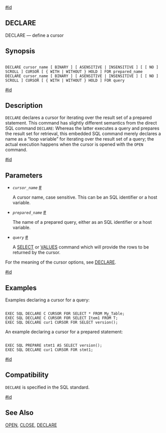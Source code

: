 [#id](#ECPG-SQL-DECLARE)

## DECLARE

DECLARE — define a cursor

## Synopsis

```

DECLARE cursor_name [ BINARY ] [ ASENSITIVE | INSENSITIVE ] [ [ NO ] SCROLL ] CURSOR [ { WITH | WITHOUT } HOLD ] FOR prepared_name
DECLARE cursor_name [ BINARY ] [ ASENSITIVE | INSENSITIVE ] [ [ NO ] SCROLL ] CURSOR [ { WITH | WITHOUT } HOLD ] FOR query
```

[#id](#id-1.7.5.20.6.3)

## Description

`DECLARE` declares a cursor for iterating over the result set of a prepared statement. This command has slightly different semantics from the direct SQL command `DECLARE`: Whereas the latter executes a query and prepares the result set for retrieval, this embedded SQL command merely declares a name as a “loop variable” for iterating over the result set of a query; the actual execution happens when the cursor is opened with the `OPEN` command.

[#id](#id-1.7.5.20.6.4)

## Parameters

* *`cursor_name`* [#](#ECPG-SQL-DECLARE-CURSOR-NAME)

  A cursor name, case sensitive. This can be an SQL identifier or a host variable.

* *`prepared_name`* [#](#ECPG-SQL-DECLARE-PREPARED-NAME)

  The name of a prepared query, either as an SQL identifier or a host variable.

* *`query`* [#](#ECPG-SQL-DECLARE-QUERY)

  A [SELECT](sql-select) or [VALUES](sql-values) command which will provide the rows to be returned by the cursor.

For the meaning of the cursor options, see [DECLARE](sql-declare).

[#id](#id-1.7.5.20.6.5)

## Examples

Examples declaring a cursor for a query:

```

EXEC SQL DECLARE C CURSOR FOR SELECT * FROM My_Table;
EXEC SQL DECLARE C CURSOR FOR SELECT Item1 FROM T;
EXEC SQL DECLARE cur1 CURSOR FOR SELECT version();
```

An example declaring a cursor for a prepared statement:

```

EXEC SQL PREPARE stmt1 AS SELECT version();
EXEC SQL DECLARE cur1 CURSOR FOR stmt1;
```

[#id](#id-1.7.5.20.6.6)

## Compatibility

`DECLARE` is specified in the SQL standard.

[#id](#id-1.7.5.20.6.7)

## See Also

[OPEN](ecpg-sql-open), [CLOSE](sql-close), [DECLARE](sql-declare)